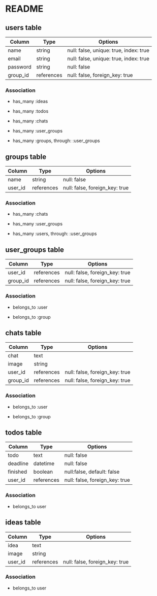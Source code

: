 # README

## users table

| Column   | Type       | Options                                |
|----------|------------|----------------------------------------|
| name     | string     | null: false, unique: true, index: true |
| email    | string     | null: false, unique: true, index: true |
| password | string     | null: false                            |
| group_id | references | null: false, foreign_key: true         |

### Association

 - has_many :ideas

 - has_many :todos

 - has_many :chats

 - has_many :user_groups

 - has_many :groups, through: :user_groups

## groups table

| Column  | Type       | Options                        |
|---------|------------|--------------------------------|
| name    | string     | null: false                    |
| user_id | references | null: false, foreign_key: true |

### Association

 - has_many :chats

 - has_many :user_groups

 - has_many :users, through: :user_groups

## user_groups table

| Column   | Type       | Options                        |
|----------|------------|--------------------------------|
| user_id  | references | null: false, foreign_key: true |
| group_id | references | null: false, foreign_key: true |

### Association

 - belongs_to :user

 - belongs_to :group

## chats table

| Column   | Type       | Options                        |
|----------|------------|--------------------------------|
| chat     | text       |                                |
| image    | string     |                                |
| user_id  | references | null: false, foreign_key: true |
| group_id | references | null: false, foreign_key: true |

### Association

 - belongs_to :user

 - belongs_to :group

## todos table

| Column   | Type       | Options                        |
|----------|------------|--------------------------------|
| todo     | text       | null: false                    |
| deadline | datetime   | null: false                    |
| finished | boolean    | null:false, default: false     |
| user_id  | references | null: false, foreign_key: true |

### Association

 - belongs_to user

## ideas table

| Column  | Type       | Options                        |
|---------|------------|--------------------------------|
| idea    | text       |                                |
| image   | string     |                                |
| user_id | references | null: false, foreign_key: true |

### Association

 - belongs_to user